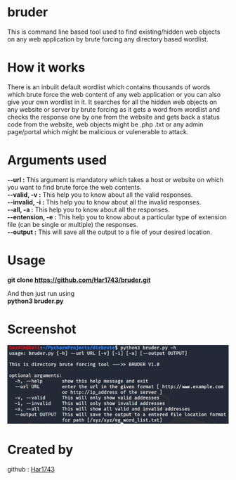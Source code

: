 # bruder

This is command line based tool used to find existing/hidden web objects on any web application by brute forcing any directory based wordlist.

# How it works 

There is an inbuilt default wordlist which contains thousands of words which brute force the web content of any web application or you can also give your own wordlist in it. It searches for all the hidden web objects on any website or server by brute forcing as it gets a word from wordlist and checks the response one by one from the website and gets back a status code from the website, web objects might be .php .txt or any admin page/portal which might be malicious or vulenerable to attack.

# Arguments used 

**--url :** This argument is mandatory which takes a host or website on which you want to find brute force the web contents.<br/>
**--valid, -v :** This help you to know about all the valid responses.<br/>
**--invalid, -i :** This help you to know about all the invalid responses.<br/>
**--all, -a :** This help you to know about all the responses.<br/>
**--entension, -e :** This help you to know about a particular type of extension file (can be single or multiple) the responses.<br/>
**--output :** This will save all the output to a file of your desired location.<br/>


# Usage 

**git clone https://github.com/Har1743/bruder.git** <br/>

And then just run using <br/>
**python3 bruder.py**

# Screenshot

![](s.png)

# Created by

github : [Har1743](https://github.com/Har1743)
